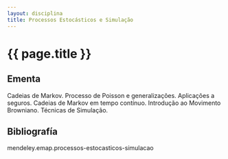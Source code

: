 ```yaml
---
layout: disciplina
title: Processos Estocásticos e Simulação 
---
```


# {{ page.title }}

## Ementa

Cadeias de Markov. Processo de Poisson e generalizações. Aplicações a
seguros.  Cadeias de Markov em tempo contínuo. Introdução ao Movimento
Browniano.  Técnicas de Simulação.

## Bibliografía

mendeley.emap.processos-estocasticos-simulacao




